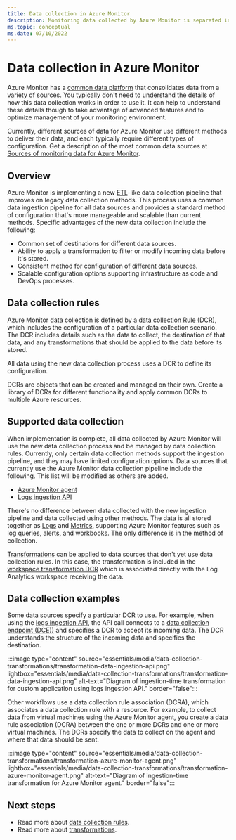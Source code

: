 ```yaml
---
title: Data collection in Azure Monitor
description: Monitoring data collected by Azure Monitor is separated into metrics that are lightweight and capable of supporting near real-time scenarios and logs that are used for advanced analysis.
ms.topic: conceptual
ms.date: 07/10/2022
---
```


# Data collection in Azure Monitor
Azure Monitor has a [common data platform](data-platform.md) that consolidates data from a variety of sources. You typically don't need to understand the details of how this data collection works in order to use it. It can help to understand these details though to take advantage of advanced features and to optimize management of your monitoring environment.

Currently, different sources of data for Azure Monitor use different methods to deliver their data, and each typically require different types of configuration. Get a description of the most common data sources at [Sources of monitoring data for Azure Monitor](data-sources.md).

## Overview
Azure Monitor is implementing a new [ETL](/azure/architecture/data-guide/relational-data/etl)-like data collection pipeline that improves on legacy data collection methods. This process uses a common data ingestion pipeline for all data sources and provides a standard method of configuration that's more manageable and scalable than current methods. Specific advantages of the new data collection include the following:

- Common set of destinations for different data sources.
- Ability to apply a transformation to filter or modify incoming data before it's stored.
- Consistent method for configuration of different data sources.
- Scalable configuration options supporting infrastructure as code and DevOps processes.

## Data collection rules
Azure Monitor data collection is defined by a [data collection Rule (DCR)](essentials/data-collection-rule-overview.md), which includes the configuration of a particular data collection scenario. The DCR includes details such as the data to collect, the destination of that data, and any transformations that should be applied to the data before its stored. 

All data using the new data collection process uses a DCR to define its configuration.

DCRs are objects that can be created and managed on their own. Create a library of DCRs for different functionality and apply common DCRs to multiple Azure resources. 

## Supported data collection
When implementation is complete, all data collected by Azure Monitor will use the new data collection process and be managed by data collection rules. Currently, only certain data collection methods support the ingestion pipeline, and they may have limited configuration options. Data sources that currently use the Azure Monitor data collection pipeline include the following. This list will be modified as others are added.

- [Azure Monitor agent](agents/azure-monitor-agent-overview.md) 
- [Logs ingestion API](logs/logs-ingestion-api-overview.md)


There's no difference between data collected with the new ingestion pipeline and data collected using other methods. The data is all stored together as [Logs](logs/data-platform-logs.md) and [Metrics](essentials/data-platform-metrics.md), supporting Azure Monitor features such as log queries, alerts, and workbooks. The only difference is in the method of collection.

[Transformations](essentials/data-collection-transformations.md) can be applied to data sources that don't yet use data collection rules. In this case, the transformation is included in the [workspace transformation DCR](essentials/data-collection-rule-overview.md#types-of-data-collection-rules) which is associated directly with the Log Analytics workspace receiving the data.

## Data collection examples


Some data sources specify a particular DCR to use. For example, when using the [logs ingestion API](logs/logs-ingestion-api-overview.md), the API call connects to a [data collection endpoint (DCE))](essentials/data-collection-endpoint-overview.md) and specifies a DCR to accept its incoming data. The DCR understands the structure of the incoming data and specifies the destination.

:::image type="content" source="essentials/media/data-collection-transformations/transformation-data-ingestion-api.png" lightbox="essentials/media/data-collection-transformations/transformation-data-ingestion-api.png" alt-text="Diagram of ingestion-time transformation for custom application using logs ingestion API." border="false":::

Other workflows use a data collection rule association (DCRA), which associates a data collection rule with a resource. For example, to collect data from virtual machines using the Azure Monitor agent, you create a data rule association (DCRA) between the one or more DCRs and one or more virtual machines. The DCRs specify the data to collect on the agent and where that data should be sent.

:::image type="content" source="essentials/media/data-collection-transformations/transformation-azure-monitor-agent.png" lightbox="essentials/media/data-collection-transformations/transformation-azure-monitor-agent.png" alt-text="Diagram of ingestion-time transformation for Azure Monitor agent." border="false":::

## Next steps

- Read more about [data collection rules](essentials/data-collection-rule-overview.md).
- Read more about [transformations](essentials/data-collection-transformations.md).


